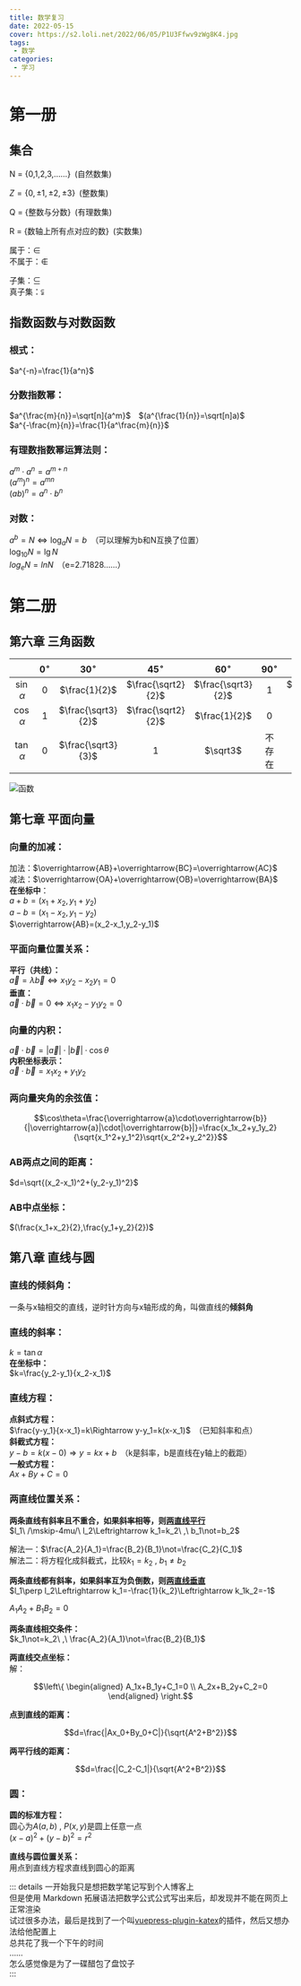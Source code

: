 ```yaml
---
title: 数学复习
date: 2022-05-15
cover: https://s2.loli.net/2022/06/05/P1U3Ffwv9zWg8K4.jpg
tags:
 - 数学
categories:
 - 学习
---
```


# **第一册**

## 集合

N = {0,1,2,3,……}&ensp;(自然数集)

$Z = \{0,\pm1,\pm2,\pm3\}$&ensp;(整数集)

Q = {整数与分数}&ensp;(有理数集)

R = {数轴上所有点对应的数}&ensp;(实数集)


属于：$\in$<br>不属于：$\notin$

子集：$\subseteq$<br>真子集：$\subsetneqq$

## 指数函数与对数函数

### 根式：
$a^{-n}=\frac{1}{a^n}$

### 分数指数幂：
$a^{\frac{m}{n}}=\sqrt[n]{a^m}$&ensp;&ensp;$(a^{\frac{1}{n}}=\sqrt[n]a)$<br>$a^{-\frac{m}{n}}=\frac{1}{a^\frac{m}{n}}$

### 有理数指数幂运算法则：
$a^m\cdot a^n=a^{m+n}$<br>$(a^m)^n=a^{mn}$<br>$(ab)^n=a^n\cdot b^n$ 

### 对数：
$a^b=N\Leftrightarrow\log_aN=b$&ensp;（可以理解为b和N互换了位置）<br>$\log_{10}N=\lg N$<br>$log_e N=ln N$&ensp;（e=2.71828……）

# **第二册**

## 第六章 三角函数

|              | $0^\circ$ |     $30^\circ$     |     $45^\circ$     |     $60^\circ$     | $90^\circ$ |    $120^\circ$     |
| :----------: | :-------: | :----------------: | :----------------: | :----------------: | :--------: | :----------------: |
| $\sin\alpha$ |     0     |   $\frac{1}{2}$    | $\frac{\sqrt2}{2}$ | $\frac{\sqrt3}{2}$ |     1      | $\frac{\sqrt3}{2}$ |
| $\cos\alpha$ |     1     | $\frac{\sqrt3}{2}$ | $\frac{\sqrt2}{2}$ |   $\frac{1}{2}$    |     0      |   $-\frac{1}{2}$   |
| $\tan\alpha$ |     0     | $\frac{\sqrt3}{3}$ |         1          |      $\sqrt3$      |   不存在   |     $-\sqrt3$      |

![函数](https://s2.loli.net/2022/06/05/9SLcmxVObnpsh7g.jpg)

## 第七章 平面向量

### 向量的加减：
加法：$\overrightarrow{AB}+\overrightarrow{BC}=\overrightarrow{AC}$<br>
减法：$\overrightarrow{OA}+\overrightarrow{OB}=\overrightarrow{BA}$<br>
**在坐标中**：<br>
$a+b=(x_1+x_2,y_1+y_2)$<br>
$a-b=(x_1-x_2,y_1-y_2)$<br>
$\overrightarrow{AB}=(x_2-x_1,y_2-y_1)$

### 平面向量位置关系：
**平行（共线）：**<br>
$\overrightarrow{a}=\lambda\overrightarrow{b}\Leftrightarrow x_1y_2-x_2y_1=0$<br>
**垂直：**<br>
$\overrightarrow{a}\cdot\overrightarrow{b}=0\Leftrightarrow x_1x_2-y_1y_2=0$

### 向量的内积：
$\overrightarrow{a}\cdot\overrightarrow{b}=|\overrightarrow{a}|\cdot|\overrightarrow{b}|\cdot\cos\theta$<br>
**内积坐标表示：**<br>
$\overrightarrow{a}\cdot\overrightarrow{b}=x_1x_2+y_1y_2$

### 两向量夹角的余弦值：
$$\cos\theta=\frac{\overrightarrow{a}\cdot\overrightarrow{b}}{|\overrightarrow{a}|\cdot|\overrightarrow{b}|}=\frac{x_1x_2+y_1y_2}{\sqrt{x_1^2+y_1^2}\sqrt{x_2^2+y_2^2}}$$

### AB两点之间的距离：
$d=\sqrt{(x_2-x_1)^2+(y_2-y_1)^2}$

### AB中点坐标：
$(\frac{x_1+x_2}{2},\frac{y_1+y_2}{2})$

## 第八章 直线与圆

### 直线的倾斜角：

一条与x轴相交的直线，逆时针方向与x轴形成的角，叫做直线的**倾斜角**

### 直线的斜率：
$k=\tan\alpha$<br>
**在坐标中：**<br>
$k=\frac{y_2-y_1}{x_2-x_1}$

### 直线方程：
**点斜式方程：**<br>
$\frac{y-y_1}{x-x_1}=k\Rightarrow y-y_1=k(x-x_1)$&ensp;（已知斜率和点）<br>
**斜截式方程：**<br>$y-b=k(x-0)\Rightarrow y=kx+b$&ensp;（k是斜率，b是直线在y轴上的截距）<br>
**一般式方程：**<br>
$Ax+By+C=0$

### 两直线位置关系：
**两条直线有斜率且不重合，如果斜率相等，则<u>两直线平行</u>**<br>
$l_1\ /\mskip-4mu/\ l_2\Leftrightarrow k_1=k_2\ ,\ b_1\not=b_2$

解法一：$\frac{A_2}{A_1}=\frac{B_2}{B_1}\not=\frac{C_2}{C_1}$<br>
解法二：将方程化成斜截式，比较$k_1=k_2\ ,\ b_1\not=b_2$

**两条直线都有斜率，如果斜率互为负倒数，则<u>两直线垂直</u>**<br>
$l_1\perp l_2\Leftrightarrow k_1=-\frac{1}{k_2}\Leftrightarrow k_1k_2=-1$

$A_1A_2+B_1B_2=0$

**两条直线相交条件：**<br>
$k_1\not=k_2\ ,\ \frac{A_2}{A_1}\not=\frac{B_2}{B_1}$

**两直线交点坐标：**<br>
解：

$$\left\{
\begin{aligned}
A_1x+B_1y+C_1=0 \\
A_2x+B_2y+C_2=0
\end{aligned}
\right.$$

**点到直线的距离：**

$$d=\frac{|Ax_0+By_0+C|}{\sqrt{A^2+B^2}}$$

**两平行线的距离：**

$$d=\frac{|C_2-C_1|}{\sqrt{A^2+B^2}}$$

### 圆：

**圆的标准方程：**<br>
圆心为$A(a,b)\ ,\ P(x,y)$是圆上任意一点<br>
$(x-a)^2+(y-b)^2=r^2$

**直线与圆位置关系：**<br>
用点到直线方程求直线到圆心的距离

::: details
一开始我只是想把数学笔记写到个人博客上<br>
但是使用 Markdown 拓展语法把数学公式公式写出来后，却发现并不能在网页上正常渲染<br>
试过很多办法，最后是找到了一个叫[vuepress-plugin-katex](https://github.com/maginapp/vuepress-plugin-katex)的插件，然后又想办法给他配置上<br>
总共花了我一个下午的时间<br>
……<br>
怎么感觉像是为了一碟醋包了盘饺子<br>
:::
